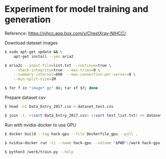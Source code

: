 # Experiment for model training and generation

Reference: https://nihcc.app.box.com/v/ChestXray-NIHCC/

Download dataset images
```bash
$ sudo apt-get update && \
    apt-get install --yes aria2

$ aria2c --input-file=list.txt --continue=true \
    --check-integrity=true  --max-tries=0 \
    --summary-interval=600  --max-connection-per-server=8 \
    --min-split-size=1M

$ for f in "image*.gz" do; tar xf $f; done
```

Prepare dataset csv
```bash
$ head -n1 Data_Entry_2017.csv > dataset_test.csv

$ join -t, <(sort Data_Entry_2017.csv) <(sort test_list.txt) >> dataset_test.csv
```

Run with nvidia-docker to use GPU
```bash
$ docker build --tag hack-gpu --file Dockerfile_gpu --pull .

$ nvidia-docker run -ti --name hack-gpu --volume "$PWD":/work hack-gpu bash

$ python3 /work/train.py --help
```


